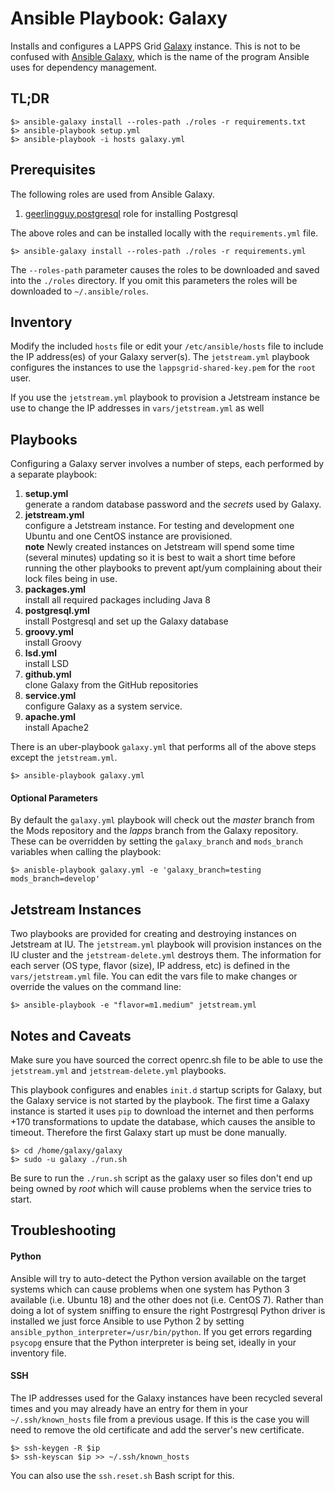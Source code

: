 # Ansible Playbook: Galaxy

Installs and configures a LAPPS Grid [Galaxy](https://galaxyproject.org) instance.  This is not to be confused with [Ansible Galaxy](https://ansible.galaxy.com), which is the name of the program Ansible uses for dependency management.


## TL;DR

``` 
$> ansible-galaxy install --roles-path ./roles -r requirements.txt
$> ansible-playbook setup.yml
$> ansible-playbook -i hosts galaxy.yml
```
## Prerequisites

The following roles are used from Ansible Galaxy.

1. [geerlingguy.postgresql](https://github.com/geerlingguy/ansible-role-postgresql) role for installing Postgresql

The above roles and can be installed locally with the `requirements.yml` file.

``` 
$> ansible-galaxy install --roles-path ./roles -r requirements.yml
```

The `--roles-path` parameter causes the roles to be downloaded and saved into the `./roles` directory.  If you omit this parameters the roles will be downloaded to  `~/.ansible/roles`.

## Inventory

Modify the included `hosts` file or edit your `/etc/ansible/hosts` file to include the IP address(es) of your Galaxy server(s). The `jetstream.yml` playbook configures the instances to use the `lappsgrid-shared-key.pem` for the `root` user. 

If you use the `jetstream.yml` playbook to provision a Jetstream instance be use to change the IP addresses in `vars/jetstream.yml` as well 

## Playbooks

Configuring a Galaxy server involves a number of steps, each performed by a separate playbook:

1. **setup.yml**<br/> generate a random database password and the *secrets* used by Galaxy.
1. **jetstream.yml**<br/>configure a Jetstream instance.  For testing and development one Ubuntu and one CentOS instance are provisioned.<br/> **note** Newly created instances on Jetstream will spend some time (several minutes) updating so it is best to wait a short time before running the other playbooks to prevent apt/yum complaining about their lock files being in use.
1. **packages.yml**<br/> install all required packages including Java 8
1. **postgresql.yml**<br/> install Postgresql and set up the Galaxy database
1. **groovy.yml**<br/> install Groovy
1. **lsd.yml**<br/> install LSD
1. **github.yml**<br/> clone Galaxy from the GitHub repositories
1. **service.yml**<br/> configure Galaxy as a system service.
1. **apache.yml**<br/> install Apache2

There is an uber-playbook `galaxy.yml` that performs all of the above steps except the `jetstream.yml`.

``` 
$> ansible-playbook galaxy.yml
```

#### Optional Parameters

By default the `galaxy.yml` playbook will check out the *master* branch from the Mods repository and the *lapps* branch from the Galaxy repository.  These can be overridden by setting the `galaxy_branch` and `mods_branch` variables when calling the playbook:

``` 
$> anisble-playbook galaxy.yml -e 'galaxy_branch=testing mods_branch=develop'
``` 

## Jetstream Instances

Two playbooks are provided for creating and destroying instances on Jetstream at IU.  The `jetstream.yml` playbook will provision instances on the IU cluster and the `jetstream-delete.yml` destroys them.  The information for each server (OS type, flavor (size), IP address, etc) is defined in the `vars/jetstream.yml` file.  You can edit the vars file to make changes or override the values on the command line:

```
$> ansible-playbook -e "flavor=m1.medium" jetstream.yml
```

## Notes and Caveats

Make sure you have sourced the correct openrc.sh file to be able to use the `jetstream.yml` and `jetstream-delete.yml` playbooks.

This playbook configures and enables `init.d` startup scripts for Galaxy, but the Galaxy service is not started by the playbook. The first time a Galaxy instance is started it uses `pip` to download the internet and then performs +170  transformations to update the database, which causes the ansible to timeout. Therefore the first Galaxy start up must be done manually.

``` 
$> cd /home/galaxy/galaxy
$> sudo -u galaxy ./run.sh
```

Be sure to run the `./run.sh` script as the galaxy user so files don't end up being owned by *root* which will cause problems when the service tries to start.

## Troubleshooting

#### Python

Ansible will try to auto-detect the Python version available on the target systems which can cause problems when one system has Python 3 available (i.e. Ubuntu 18) and the other does not (i.e. CentOS 7).  Rather than doing a lot of system sniffing to ensure the right Postrgresql Python driver is installed we just force Ansible to use Python 2 by setting `ansible_python_interpreter=/usr/bin/python`. If you get errors regarding `psycopg` ensure that the Python interpreter is being set, ideally in your inventory file. 

#### SSH

The IP addresses used for the Galaxy instances have been recycled several times and you may already have an entry for them in your `~/.ssh/known_hosts` file from a previous usage.  If this is the case you will need to remove the old certificate and add the server's new certificate.

``` 
$> ssh-keygen -R $ip
$> ssh-keyscan $ip >> ~/.ssh/known_hosts
```

You can also use the `ssh.reset.sh` Bash script for this.